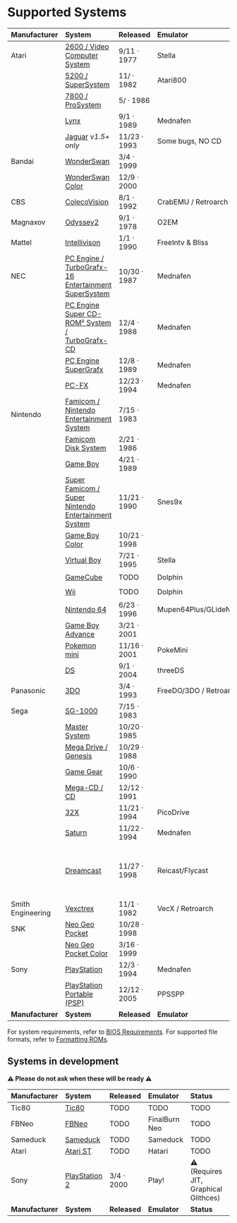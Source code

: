 # Supported Systems

| Manufacturer | System | Released | Emulator | Status | Saves | Rumble | Microphone | Camera | Gyro |
| :--- | :--- | :--- | :--- | :--- | :--- | :--- | :--- | :--- | :--- |
| Atari | [2600 / Video Computer System](https://en.wikipedia.org/wiki/Atari_2600) | 9/11 · 1977 | Stella | ✔️ | ✔️ | N/A | N/A | N/A | N/A |
|  | [5200 / SuperSystem](https://en.wikipedia.org/wiki/Atari_5200) | 11/ · 1982 | Atari800 | ✔️ | ✔️ | N/A | N/A | N/A | N/A |
|  | [7800 / ProSystem](https://en.wikipedia.org/wiki/Atari_7800) | 5/ · 1986 | | ✔️ | ✔️ | N/A | N/A | N/A | N/A |
|  | [Lynx](https://en.wikipedia.org/wiki/Atari_Lynx) | 9/1 · 1989 | Mednafen | ✔️ | N/A | ✔️ | N/A | N/A | N/A |
|  | [Jaguar](https://en.wikipedia.org/wiki/Atari_Jaguar) _v1.5+ only_ | 11/23 · 1993 | Some bugs, NO CD | Virtual Jaguar |  ❌ | N/A | N/A | N/A | N/A |
| Bandai | [WonderSwan](https://en.wikipedia.org/wiki/WonderSwan) | 3/4 · 1999 | | ✔️ | ✔️ | N/A | N/A | N/A | N/A |
|  | [WonderSwan Color](https://en.wikipedia.org/wiki/WonderSwan) | 12/9 · 2000 | | ✔️ | ✔️ | N/A | N/A | N/A | N/A |
| CBS | [ColecoVision](https://en.wikipedia.org/wiki/ColecoVision) | 8/1 · 1992 | CrabEMU / Retroarch | ✔️ |  ✔️ | ❌ | ❌ | ❌ | N/A |
| Magnaxov | [Odyssey2](https://en.wikipedia.org/wiki/Magnavox_Odyssey_2) | 9/1 · 1978 | O2EM | ✔️ |  ✔️ | ❌ | ❌ | ❌ | N/A |
| Mattel | [Intellivison](https://en.wikipedia.org/wiki/Intellivision) | 1/1 · 1990 | FreeIntv & Bliss | ✔️ |  ✔️ | ❌ | ❌ | ❌ | N/A |
| NEC | [PC Engine / TurboGrafx-16 Entertainment SuperSystem](https://en.wikipedia.org/wiki/TurboGrafx-16) | 10/30 · 1987 | Mednafen | ✔️ | ✔️ | N/A | N/A | N/A | N/A |
|  | [PC Engine Super CD-ROM² System / TurboGrafx-CD](https://en.wikipedia.org/wiki/TurboGrafx-16#CD-ROM_add-ons) | 12/4 · 1988 | Mednafen | ✔️ | ✔️ | N/A | N/A | N/A | N/A |
|  | [PC Engine SuperGrafx](https://en.wikipedia.org/wiki/PC_Engine_SuperGrafx) | 12/8 · 1989 | Mednafen | ✔️ | ✔️ | N/A | N/A | N/A | N/A |
|  | [PC-FX](https://en.wikipedia.org/wiki/PC-FX) | 12/23 · 1994 | Mednafen | ✔️ | ✔️ | N/A | N/A | N/A | N/A |
| Nintendo | [Famicom / Nintendo Entertainment System](https://en.wikipedia.org/wiki/Nintendo_Entertainment_System) | 7/15 · 1983 | | ✔️ | ✔️ | N/A | N/A | N/A | N/A |
|  | [Famicom Disk System](https://en.wikipedia.org/wiki/Family_Computer_Disk_System) | 2/21 · 1986 | | ✔️ | ✔️ | N/A | ❌ | N/A | N/A |
|  | [Game Boy](https://en.wikipedia.org/wiki/Game_Boy) | 4/21 · 1989 | | ✔️ | ✔️ | N/A | N/A | N/A | N/A |
|  | [Super Famicom / Super Nintendo Entertainment System](https://en.wikipedia.org/wiki/Super_Nintendo_Entertainment_System) | 11/21 · 1990 | Snes9x | ✔️ | ✔️ | N/A | N/A | N/A | N/A |
|  | [Game Boy Color](https://en.wikipedia.org/wiki/Game_Boy_Color) | 10/21 · 1998 | | ✔️ | N/A | N/A | N/A | N/A | N/A |
|  | [Virtual Boy](https://en.wikipedia.org/wiki/Virtual_Boy) | 7/21 · 1995 | Stella | ✔️ | N/A | N/A | N/A | N/A | N/A |
|  | [GameCube](https://en.wikipedia.org/wiki/GameCube) | TODO | Dolphin | ✔️ | ✔️ | N/A | N/A | N/A | N/A |
|  | [Wii](https://en.wikipedia.org/wiki/Wii) | TODO | Dolphin | ✔️ | ✔️ | N/A | N/A | N/A | N/A |
|  | [Nintendo 64](https://en.wikipedia.org/wiki/Nintendo_64) | 6/23 · 1996 | Mupen64Plus/GLideN64 | ✔️ | ✔️ | N/A | N/A | N/A | N/A |
|  | [Game Boy Advance](https://en.wikipedia.org/wiki/Game_Boy_Advance) | 3/21 · 2001 | | ✔️ | N/A | N/A | N/A | N/A | N/A |
|  | [Pokemon mini](https://en.wikipedia.org/wiki/Pokémon_Mini) | 11/16 · 2001 | PokeMini | ✔️ | N/A | N/A | N/A | N/A | N/A |
|  | [DS](https://en.wikipedia.org/wiki/Nintendo_DS) | 9/1 · 2004 | threeDS | ✔️ |  ✔️ | ❌ | ❌ | ❌ | N/A |
| Panasonic | [3DO](https://en.wikipedia.org/wiki/3DO_Interactive_Multiplayer) | 3/4 · 1993 | FreeDO/3DO / Retroarch | ✔️ |  ✔️ | ❌ | ❌ | ❌ | N/A |
| Sega | [SG-1000](https://en.wikipedia.org/wiki/SG-1000) | 7/15 · 1983 | | ✔️ | N/A | N/A | N/A | N/A | N/A |
|  | [Master System](https://en.wikipedia.org/wiki/Master_System) | 10/20 · 1985 | | ✔️ | N/A | N/A | N/A | N/A | N/A |
|  | [Mega Drive / Genesis](https://en.wikipedia.org/wiki/Sega_Genesis) | 10/29 · 1988 | | ✔️ | N/A | N/A | N/A | N/A | N/A |
|  | [Game Gear](https://en.wikipedia.org/wiki/Game_Gear) | 10/6 · 1990 | | ✔️ | N/A | N/A | N/A | N/A | N/A |
|  | [Mega-CD / CD](https://en.wikipedia.org/wiki/Sega_CD) | 12/12 · 1991 | | ✔️ | N/A | N/A | N/A | N/A | N/A |
|  | [32X](https://en.wikipedia.org/wiki/32X) | 11/21 · 1994 | PicoDrive | ✔️ | N/A | N/A | N/A | N/A | N/A |
|  | [Saturn](https://en.wikipedia.org/wiki/Sega_Saturn) | 11/22 · 1994 | Mednafen | ✔️ | N/A | N/A | N/A | N/A | N/A |
|  | [Dreamcast](https://en.wikipedia.org/wiki/Sega_Dreamcast) | 11/27 · 1998 | Reicast/Flycast | A/V Sync fail when it did build | ❌ | ❌ | ❌ | ❌ | N/A |
| Smith Engineering | [Vexctrex](https://en.wikipedia.org/wiki/Vectrex) | 11/1 · 1982 | VecX / Retroarch | ✔️ |  ✔️ | ❌ | ❌ | ❌ | ❌ |
| SNK | [Neo Geo Pocket](https://en.wikipedia.org/wiki/Neo_Geo_Pocket) | 10/28 · 1998 | | ✔️ | N/A | N/A | N/A | N/A | N/A |
|     | [Neo Geo Pocket Color](https://en.wikipedia.org/wiki/Neo_Geo_Pocket_Color) | 3/16 · 1999 | | ✔️ | N/A | N/A | N/A | N/A | N/A |
| Sony | [PlayStation](https://en.wikipedia.org/wiki/PlayStation_) | 12/3 · 1994 | Mednafen | ✔️ | ✔️ | ❌ | ❌ | ❌ | N/A |
|      | [PlayStation Portable (PSP)](https://en.wikipedia.org/wiki/PlayStation_Portable) | 12/12 · 2005 | PPSSPP | ✔️ |  ✔️ | ❌ | ❌ | ❌ | ❌ |
| **Manufacturer** | **System** | **Released** | **Emulator** | **Status** | **Saves** | **Rumble** | **Microphone** | **Camera** | **Gyro** |

For system requirements, refer to [BIOS Requirements](../installation-and-usage/bios-requirements.md).
For supported file formats, refer to [Formatting ROMs](../installation-and-usage/roms/formatting-roms.md).

## Systems in development

__⚠️ Please do not ask when these will be ready ⚠️__

| Manufacturer | System | Released | Emulator | Status | Saves | Rumble | Microphone | Camera | Gyro |
| :--- | :--- | :--- | :--- | :--- | :--- | :--- | :--- | :--- | :--- |
| Tic80 | [Tic80](https://en.wikipedia.org/wiki/TIC-80) | TODO | TODO | TODO | TODO | ❌ | ❌ | ❌ | N/A |
| FBNeo | [FBNeo](https://en.wikipedia.org/wiki/PlayStation_) | TODO | FinalBurn Neo | TODO | TODO | ❌ | ❌ | ❌ | N/A |
| Sameduck | [Sameduck](https://en.wikipedia.org/wiki/Sameduck) | TODO | Sameduck | TODO | TODO | ❌ | ❌ | ❌ | N/A |
| Atari | [Atari ST](https://en.wikipedia.org/wiki/PlayStation_) | TODO | Hatari | TODO | TODO | ❌ | ❌ | ❌ | N/A |
| Sony | [PlayStation 2](https://en.wikipedia.org/wiki/PlayStation_2) | 3/4 · 2000 | Play! | ⚠️ (Requires JIT, Graphical Glithces) |  ✔️ | ❌ | ❌ | ❌ | ❌ |
| **Manufacturer** | **System** | **Released** | **Emulator** | **Status** | **Saves** | **Rumble** | **Microphone** | **Camera** | **Gyro** |
<!--

-->
